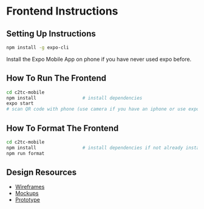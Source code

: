 # Frontend Instructions

## Setting Up Instructions

```bash
npm install -g expo-cli
```

Install the Expo Mobile App on phone if you have never used expo before.

## How To Run The Frontend

```bash
cd c2tc-mobile
npm install                 # install dependencies
expo start
# scan QR code with phone (use camera if you have an iphone or use expo app if you have an android.)
```

## How To Format The Frontend

```bash
cd c2tc-mobile
npm install                 # install dependencies if not already installed
npm run format
```

## Design Resources

* [Wireframes](https://sketch.cloud/s/45Dzo)
* [Mockups](https://philkuo.com/hack4impact/c2tc_mockup_current/)
* [Prototype](https://sketch.cloud/s/AJ9Ky/PrjlrQ/play)
